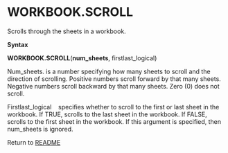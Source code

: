 # WORKBOOK.SCROLL

Scrolls through the sheets in a workbook.

**Syntax**

**WORKBOOK.SCROLL**(**num\_sheets**, firstlast\_logical)

Num\_sheets. is a number specifying how many sheets to scroll and the
direction of scrolling. Positive numbers scroll forward by that many
sheets. Negative numbers scroll backward by that many sheets. Zero (0)
does not scroll.

Firstlast\_logical&nbsp;&nbsp;&nbsp;&nbsp;specifies whether to scroll to
the first or last sheet in the workbook. If TRUE, scrolls to the last
sheet in the workbook. If FALSE, scrolls to the first sheet in the
workbook. If this argument is specified, then num\_sheets is ignored.



Return to [README](README.md#W)

